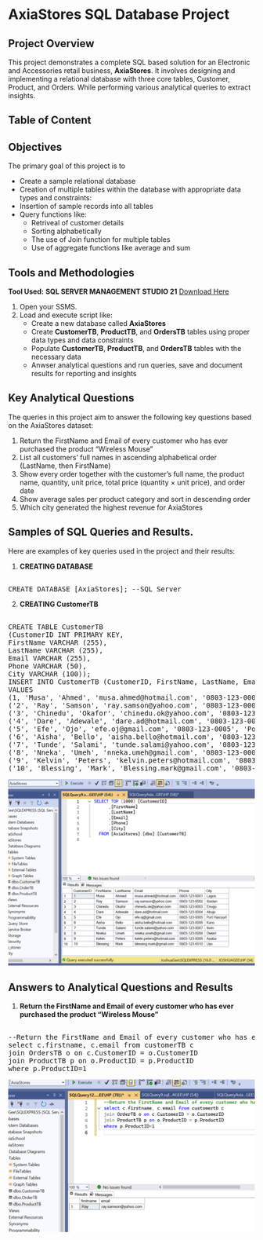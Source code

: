 # AxiaStores SQL Database Project

## Project Overview
This project demonstrates a complete SQL based solution for an Electronic and Accessories retail business, **AxiaStores**. It involves designing and implementing a relational database with three core tables, Customer, Product, and Orders. While performing various analytical queries to extract insights.


## Table of Content



## Objectives
The primary goal of this project is to
- Create a sample relational database
- Creation of multiple tables within the database with appropriate data types and constraints:
- Insertion of sample records into all tables
- Query functions like:
    - Retriveal of customer details
    - Sorting alphabetically
    - The use of Join function for multiple tables
    - Use of aggregate functions like average and sum


## Tools and Methodologies
**Tool Used:** **SQL SERVER MANAGEMENT STUDIO 21** [Download Here](https://www.microsoft.com/en-us/sql-server/sql-server-downloads)


1. Open your SSMS.
2. Load and execute script like:
   - Create a new database called **AxiaStores**
   - Create **CustomerTB**, **ProductTB**, and **OrdersTB** tables using proper data types and data constraints
   - Populate **CustomerTB**, **ProductTB**, and **OrdersTB** tables with the necessary data
   - Anwser analytical questions and run queries, save and document results for reporting and insights
  
## Key Analytical Questions 
The queries in this project aim to answer the following key questions based on the AxiaStores dataset: 
1. Return the FirstName and Email of every customer who has ever purchased the product “Wireless Mouse”
2. List all customers’ full names in ascending alphabetical order (LastName, then FirstName)
3. Show every order together with the customer’s full name, the product name, quantity, unit price, total price (quantity × unit price), and order date
4. Show average sales per product category and sort in descending order
5. Which city generated the highest revenue for AxiaStores


 ## Samples of SQL Queries and Results.
 Here are examples of key queries used in the project and their results: 
 1. **CREATING DATABASE**
<pre> 
CREATE DATABASE [AxiaStores]; --SQL Server
</pre>

2. **CREATING CustomerTB**
<pre> 
CREATE TABLE CustomerTB 
(CustomerID INT PRIMARY KEY, 
FirstName VARCHAR (255), 
LastName VARCHAR (255), 
Email VARCHAR (255), 
Phone VARCHAR (50), 
City VARCHAR (100));
INSERT INTO CustomerTB (CustomerID, FirstName, LastName, Email, Phone, City) 
VALUES
(1, 'Musa', 'Ahmed', 'musa.ahmed@hotmail.com', '0803‑123‑0001', 'Lagos'),
('2', 'Ray', 'Samson', 'ray.samson@yahoo.com', '0803‑123‑0002', 'Ibadan'), 
('3', 'Chinedu', 'Okafor', 'chinedu.ok@yahoo.com', '0803‑123‑0003', 'Enugu'),
('4', 'Dare', 'Adewale', 'dare.ad@hotmail.com', '0803‑123‑0004', 'Abuja'), 
('5', 'Efe', 'Ojo', 'efe.oj@gmail.com', '0803‑123‑0005', 'Port Harcourt'), 
('6', 'Aisha', 'Bello', 'aisha.bello@hotmail.com', '0803‑123‑0006', 'Kano'),
('7', 'Tunde', 'Salami', 'tunde.salami@yahoo.com', '0803‑123‑0007', 'Ilorin'),
('8', 'Nneka', 'Umeh', 'nneka.umeh@gmail.com', '0803‑123‑0008', 'Owerri'), 
('9', 'Kelvin', 'Peters', 'kelvin.peters@hotmail.com', '0803‑123‑0009', 'Asaba'),
('10', 'Blessing', 'Mark', 'Blessing.mark@gmail.com', '0803‑123‑0010', 'Uyo');
</pre> 

![image alt](https://github.com/JoshuaGee-bit/SQL-Projects/blob/01405202269d7c5220bf59948c941d86b60643a5/CustomerTB.png)


## Answers to Analytical Questions and Results 
1. **Return the FirstName and Email of every customer who has ever purchased the product “Wireless Mouse”**
<pre> 
--Return the FirstName and Email of every customer who has ever purchased the product “Wireless Mouse” 
select c.firstname, c.email from customerTB c
join OrdersTB o on c.CustomerID = o.CustomerID 
join ProductTB p on o.ProductID = p.ProductID 
where p.ProductID=1 
</pre> 

![image alt](https://github.com/JoshuaGee-bit/SQL-Projects/blob/697671aa1bb335e9f63d46a98222a677cf4b4092/Return%20the%20FirstName%20and%20Email%20of%20every%20customer%20who%20has%20ever%20purchased%20the%20product%20Wireless%20Mouse.png)
